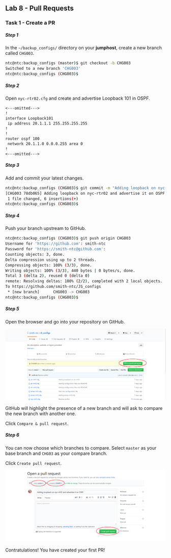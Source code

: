 ## Lab 8 - Pull Requests

### Task 1 - Create a PR

##### Step 1

In the `~/backup_configs/` directory on your **jumphost**, create a new branch called `CHG003`.

```bash
ntc@ntc:backup_configs (master)$ git checkout -b CHG003
Switched to a new branch 'CHG003'
ntc@ntc:backup_configs (CHG003)$
```


##### Step 2

Open `nyc-rtr02.cfg` and create and advertise Loopback 101 in OSPF.

```
<---omitted--->
!
interface Loopback101
 ip address 20.1.1.1 255.255.255.255
!
!
router ospf 100
 network 20.1.1.0 0.0.0.255 area 0
!
<---omitted--->
```


##### Step 3

Add and commit your latest changes.

```bash
ntc@ntc:backup_configs (CHG003)$ git commit -m "Adding loopback on nyc-rtr02 and advertise it on OSPF"
[CHG003 78db065] Adding loopback on nyc-rtr02 and advertise it on OSPF
 1 file changed, 6 insertions(+)
ntc@ntc:backup_configs (CHG003)$
```


##### Step 4

Push your branch upstream to GitHub.

```bash
ntc@ntc:backup_configs (CHG003)$ git push origin CHG003
Username for 'https://github.com': smith-ntc
Password for 'https://smith-ntc@github.com':
Counting objects: 3, done.
Delta compression using up to 2 threads.
Compressing objects: 100% (3/3), done.
Writing objects: 100% (3/3), 440 bytes | 0 bytes/s, done.
Total 3 (delta 2), reused 0 (delta 0)
remote: Resolving deltas: 100% (2/2), completed with 2 local objects.
To https://github.com/smith-ntc/JS_configs
 * [new branch]      CHG003 -> CHG003
ntc@ntc:backup_configs (CHG003)$
```


##### Step 5

Open the browser and go into your repository on GitHub.

![Compare Branches](images/compare.png)

GitHub will highlight the presence of a new branch and will ask to compare the new branch with another one. 

Click `Compare & pull request`.


##### Step 6

You can now choose which branches to compare. Select `master` as your base branch and `CHG03` as your compare branch.

Click `Create pull request`.

![Create PR](images/create_pr.png)

Contratulations! You have created your first PR!
